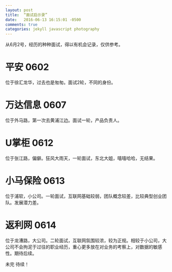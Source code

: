 ```yaml
---
layout: post
title:  “面试启示录”
date:   2016-06-13 16:15:01 -0500
comments: true
categories: jekyll javascript photography
---
```


从6月2号，经历的种种面试，得以有机会记录，仅供参考。

# 平安  0602
位于徐汇龙华，过去也是匆匆。面试2轮，不同的身份。

# 万达信息 0607
位于外马路，第一次去黄浦江边。面试一轮，产品负责人。

# U掌柜 0612
位于张江路，偏僻。狂风大雨天，一轮面试，东北大姐，嘻嘻哈哈，无结果。

# 小马保险 0613
位于浦软，小公司。一轮面试，互联网基础较弱，团队概念较差，比较典型创业团队。发展潜力差。

# 返利网 0614
位于龙漕路，大公司。二轮面试，互联网氛围较浓，较为正规。相较于小公司，大公司不会拘泥于过往的职业经历，重心更多放在对业务的考察上，对数据的敏感性。期待后续。

未完 待续！